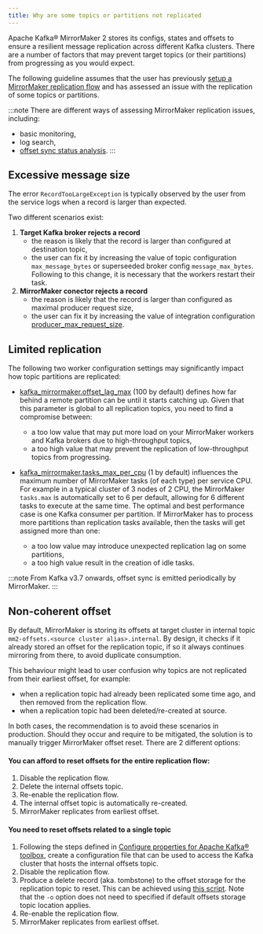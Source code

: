 ```yaml
---
title: Why are some topics or partitions not replicated
---
```


Apache Kafka® MirrorMaker 2 stores its configs, states and offsets to ensure a resilient message replication across different Kafka clusters.
There are a number of factors that may prevent target topics (or their partitions) from progressing as you would expect.

The following guideline assumes that the user has previously [setup a MirrorMaker replication flow](/docs/products/kafka/kafka-mirrormaker/howto/setup-replication-flow)
and has assessed an issue with the replication of some topics or partitions.

:::note
There are different ways of assessing MirrorMaker replication issues, including:
- basic monitoring,
- log search,
- [offset sync status analysis](/docs/products/kafka/kafka-mirrormaker/howto/log-analysis-offset-sync-tool).
:::

## Excessive message size

The error `RecordTooLargeException` is typically observed by the user from the service logs when a record is larger than expected. 

Two different scenarios exist:
1. **Target Kafka broker rejects a record**
   - the reason is likely that the record is larger than configured at destination topic,
   - the user can fix it by increasing the value of topic configuration `max_message_bytes` or superseeded broker config `message_max_bytes`. Following to this change, it is necessary that the workers restart their task.
2. **MirrorMaker conector rejects a record**
   - the reason is likely that the record is larger than configured as maximal producer request size,
   - the user can fix it by increasing the value of integration configuration [producer_max_request_size](https://registry.terraform.io/providers/aiven/aiven/latest/docs/resources/service_integration#producer_max_request_size-1).

## Limited replication

The following two worker configuration settings may significantly impact how topic partitions are replicated:
- [kafka_mirrormaker.offset_lag_max](/docs/products/kafka/kafka-mirrormaker/reference/advanced-params#kafka_mirrormaker_offset_lag_max) (100 by default) defines how far behind a remote partition can be until it starts catching up. Given that this parameter is global to all replication topics, you need to find a compromise between:
  - a too low value that may put more load on your MirrorMaker workers and Kafka brokers due to high-throughput topics,
  - a too high value that may prevent the replication of low-throughput topics from progressing.

- [kafka_mirrormaker.tasks_max_per_cpu](/docs/products/kafka/kafka-mirrormaker/reference/advanced-params#kafka_mirrormaker_tasks_max_per_cpu) (1 by default) influences the maximum number of MirrorMaker tasks (of each type) per service CPU. For example in a typical cluster of 3 nodes of 2 CPU, the MirrorMaker `tasks.max` is automatically set to 6 per default, allowing for 6 different tasks to execute at the same time. The optimal and best performance case is one Kafka consumer per partition. If MirrorMaker has to process more partitions than replication tasks available, then the tasks will get assigned more than one:
  - a too low value may introduce unexpected replication lag on some partitions,
  - a too high value result in the creation of idle tasks.

:::note
From Kafka v3.7 onwards, offset sync is emitted periodically by MirrorMaker.
:::

## Non-coherent offset 

By default, MirrorMaker is storing its offsets at target cluster in internal topic `mm2-offsets.<source cluster alias>.internal`. By design, it checks if it already stored an offset for the replication topic, if so it always continues mirroring from there, to avoid duplicate consumption.

This behaviour might lead to user confusion why topics are not replicated from their earliest offset, for example:
- when a replication topic had already been replicated some time ago, and then removed from the replication flow.
- when a replication topic had been deleted/re-created at source.

In both cases, the recommendation is to avoid these scenarios in production. Should they occur and require to be mitigated, the solution is to manually trigger MirrorMaker offset reset. There are 2 different options:

#### You can afford to reset offsets for the entire replication flow:

1. Disable the replication flow.
1. Delete the internal offsets topic.
1. Re-enable the replication flow.
1. The internal offset topic is automatically re-created.
1. MirrorMaker replicates from earliest offset.

#### You need to reset offsets related to a single topic

1. Following the steps defined in [Configure properties for Apache Kafka® toolbox](/docs/products/kafka/howto/kafka-tools-config-file), create a configuration file that can be used to access the Kafka cluster that hosts the internal offsets topic.
1. Disable the replication flow.
1. Produce a delete record (aka. tombstone) to the offset storage for the replication topic to reset. This can be achieved using [this script](https://gist.github.com/C0urante/30dba7b9dce567f33df0526d68765860). Note that the `-o` option does not need to specified if default offsets storage topic location applies.
1. Re-enable the replication flow.
1. MirrorMaker replicates from earliest offset.
